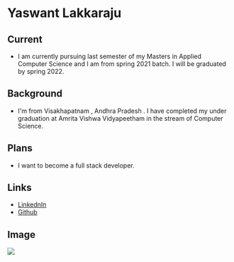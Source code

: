 # Yaswant Lakkaraju

## Current

- I am currently pursuing last semester of my Masters in Applied Computer Science and I am from spring 2021 batch. I will be graduated by spring 2022.

## Background

- I'm from Visakhapatnam , Andhra Pradesh . I have completed my under graduation at Amrita Vishwa Vidyapeetham  in the stream of Computer Science.

## Plans

- I want to become a full stack developer.

## Links

- [LinkednIn](http://linkedin.com/in/yaswant-lakkaraju-ba4a61189)
- [Github](https://github.com/yaswant1/big-data-developer)

## Image

![](C:\Users\S542297\Pictures\photo.jpg)

